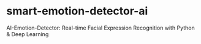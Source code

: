 # smart-emotion-detector-ai
AI-Emotion-Detector: Real-time Facial Expression Recognition with Python &amp; Deep Learning
